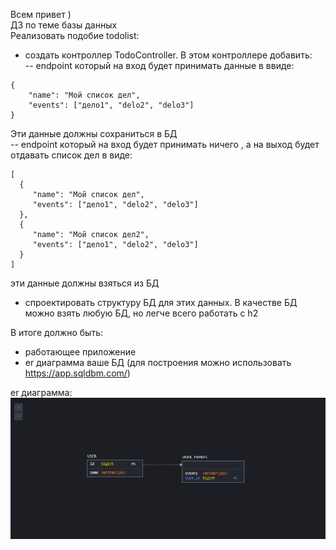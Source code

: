 Всем привет )   
ДЗ по теме базы данных    
Реализовать подобие todolist:   
- создать контроллер TodoController. В этом контроллере добавить:   
    -- endpoint который на вход будет принимать данные в ввиде:   
       
```
{
    "name": "Мой список дел",
    "events": ["дело1", "delo2", "delo3"]
}
```
Эти данные должны сохраниться в БД   
    -- endpoint который на вход будет принимать ничего , а на выход будет отдавать список дел в виде:   
```   
[
  {
     "name": "Мой список дел",
     "events": ["дело1", "delo2", "delo3"]
  },
  {
     "name": "Мой список дел2",
     "events": ["дело1", "delo2", "delo3"]
  }
]
```   
эти данные должны взяться из БД   
- спроектировать структуру БД для этих данных. В качестве БД можно взять любую БД, но легче всего работать с h2   
   
В итоге должно быть:   
- работающее приложение   
- er диаграмма ваше БД (для построения можно использовать https://app.sqldbm.com/)   
   
er диаграмма:     
![ER_Diagram](https://github.com/JokeI777/SeventhHomeWorkJSB/blob/master/Diagram_HWJSB7.png)
